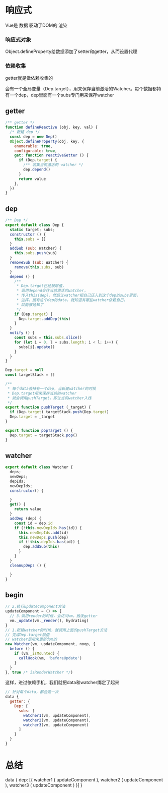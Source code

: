 # 响应式
Vue是 数据 驱动了DOM的 渲染

### 响应式对象
Object.defineProperty给数据添加了setter和getter，从而设置代理

### 依赖收集
getter就是做依赖收集的

会有一个全局变量（Dep.target），用来保存当前激活的Watcher。每个数据都持有一个dep，dep里面有一个subs专门用来保存watcher


## getter
```js
/** getter */
function defineReactive (obj, key, val) {
  /* 新建 dep */
  const dep = new Dep()
  Object.defineProperty(obj, key, {
    enumerable: true,
    configurable: true,
    get: function reactiveGetter () {
      if (Dep.target) {
        /** 收集当前激活的 watcher */
        dep.depend()
      }
      return value
    },
  })
}

```

## dep
```js
/** Dep */
export default class Dep {
  static target; subs;
  constructor () {
    this.subs = []
  }
  addSub (sub: Watcher) {
    this.subs.push(sub)
  }
  removeSub (sub: Watcher) {
    remove(this.subs, sub)
  }
  depend () {
    /**
     * Dep.target已经被赋值，
     * 调用depend会往当前激活的watcher，
     * 传入this(dep)，然后让watcher把自己压入到这个dep的subs里面，
     * 这样，拥有这个dep的data，就知道有哪些watcher依赖自己，
     * 就能够通知了
     */
    if (Dep.target) {
      Dep.target.addDep(this)
    }
  }
  notify () {
    const subs = this.subs.slice()
    for (let i = 0, l = subs.length; i < l; i++) {
      subs[i].update()
    }
  }
}

Dep.target = null
const targetStack = []

/**
 * 每个data会持有一个dep，当新建watcher的时候
 * Dep.target用来保存当前的watcher
 * 就会调用pushTarget，即让当前watcher入栈
 */
export function pushTarget (_target) {
  if (Dep.target) targetStack.push(Dep.target)
  Dep.target = _target
}

export function popTarget () {
  Dep.target = targetStack.pop()
}
```



## watcher

```js
export default class Watcher {
  deps;
  newDeps;
  depIds;
  newDepIds;
  constructor() {

  }
  get() {
    return value
  }
  addDep (dep) {
    const id = dep.id
    if (!this.newDepIds.has(id)) {
      this.newDepIds.add(id)
      this.newDeps.push(dep)
      if (!this.depIds.has(id)) {
        dep.addSub(this)
      }
    }
  }
  cleanupDeps () {

  }
}
```


## begin

```js
// 2.执行updateComponent方法
updateComponent = () => {
  // 3.调用render的时候，会访问vm，触发getter
  vm._update(vm._render(), hydrating)
}
// 1.新建watcher的时候，就调用上面的pushTarget方法
// 完成Dep.target赋值
// watcher是用来更新dom的
new Watcher(vm, updateComponent, noop, {
  before () {
    if (vm._isMounted) {
      callHook(vm, 'beforeUpdate')
    }
  }
}, true /* isRenderWatcher */)
```

这样，进过依赖手机，我们就把data和watcher绑定了起来

```js
// 针对每个data，都会做一次
data {
  getter: {
    Dep: {
      subs: [
        watcher1(vm, updateComponent),
        watcher2(vm, updateComponent),
        watcher3(vm, updateComponent)
      ]
    }
  }
}
```


# 总结

data {
  dep: [{
    watcher1 ( updateComponent ),
    watcher2 ( updateComponent ),
    watcher3 ( updateComponent )
  }]
}